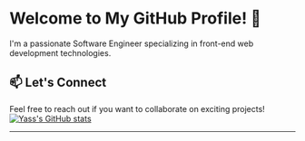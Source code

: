 # Welcome to My GitHub Profile! 👋

I'm a passionate Software Engineer specializing in front-end web development technologies.

## 📫 Let's Connect
Feel free to reach out if you want to collaborate on exciting projects!
[![Yass's GitHub stats](https://github-readme-stats.vercel.app/api?username=twiney94)](https://github.com/anuraghazra/github-readme-stats)

---
